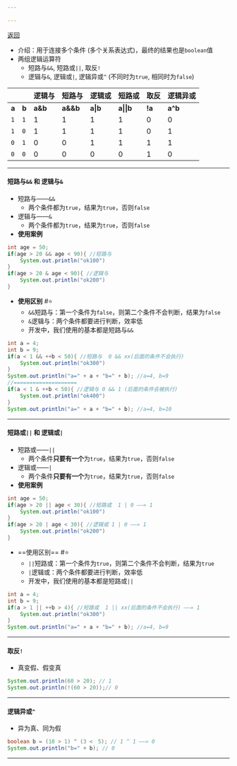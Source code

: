 ```yaml
---
 
---
```

[返回](运算符.md)

- 介绍：用于连接多个条件 (多个关系表达式)，最终的结果也是`boolean`值
- 两组逻辑运算符
	- 短路与`&&`, 短路或`||`, 取反`!`
	- 逻辑与`&`, 逻辑或`|`, 逻辑异或`^` (不同时为`true`, 相同时为`false`)

|       |       | 逻辑与     | 短路与      | 逻辑或      | 短路或        | 取反     | 逻辑异或    |
| ----- | ----- | ------- | -------- | -------- | ---------- | ------ | ------- |
| **a** | **b** | **a&b** | **a&&b** | **a\|b** | **a\|\|b** | **!a** | **a^b** |
| `1`   | `1`   | 1       | 1        | 1        | 1          | 0      | 0       |
| `1`   | `0`   | 1       | 1        | 1        | 1          | 0      | 1       |
| `0`   | `1`   | 0       | 0        | 1        | 1          | 1      | 1       |
| `0`   | `0`   | 0       | 0        | 0        | 0          | 1      | 0       |

---
#### 短路与`&&` 和 逻辑与`&`
- 短路与——`&&`
	- 两个条件都为`true`，结果为`true`，否则`false`
- 逻辑与——`&`
	- 两个条件都为`true`，结果为`true`，否则`false`
- **使用案例**
```java
int age = 50;
if(age > 20 && age < 90){ //短路与
	System.out.println("ok100")
}
if(age > 20 & age < 90){ //逻辑与
	System.out.println("ok200")
}
```
- **使用区别** #⭐️ 
	- `&&`短路与：第一个条件为`false`，则第二个条件不会判断，结果为`false`
	- `&`逻辑与：两个条件都要进行判断，效率低
	- 开发中，我们使用的基本都是短路与`&&`
```java
int a = 4;
int b = 9;
if(a < 1 && ++b < 50){ //短路与  0 && xx(后面的条件不会执行)
	System.out.println("ok300")
}
System.out.println("a=" + a + "b=" + b); //a=4, b=9
//====================
if(a < 1 & ++b < 50){ //逻辑与 0 && 1 (后面的条件会被执行)
	System.out.println("ok400")
}
System.out.println("a=" + a + "b=" + b); //a=4, b=10
```
---
#### 短路或`||` 和 逻辑或`|`
- 短路或——`||`
	- 两个条件**只要有一个**为`true`，结果为`true`，否则`false`
- 逻辑或——`|`
	- 两个条件**只要有一个**为`true`，结果为`true`，否则`false` 
- **使用案例**
```java
int age = 50;
if(age > 20 || age < 30){ //短路或  1 | 0 ——» 1
	System.out.println("ok100")
}
if(age > 20 | age < 30){ //逻辑或 1 | 0 ——» 1
	System.out.println("ok200")
}
```
- ==使用区别== #⭐️ 
	- `||`短路或：第一个条件为`true`，则第二个条件不会判断，结果为`true`
	- `|`逻辑或：两个条件都要进行判断，效率低
	- 开发中，我们使用的基本都是短路或`||`
```java
int a = 4;
int b = 9;
if(a > 1 || ++b > 4){ //短路或  1 || xx(后面的条件不会执行) ——» 1
	System.out.println("ok300")
}
System.out.println("a=" + a + "b=" + b); //a=4, b=9
```
---
#### 取反`!`
- 真变假、假变真
```java
System.out.println(60 > 20); // 1
System.out.println(!(60 > 20));// 0
```
---
#### 逻辑异或`^`
- 异为真、同为假
```java
boolean b = (10 > 1) ^ (3 <　5); // 1 ^ 1 ——» 0
System.out.println("b=" + b); // 0
```
---
